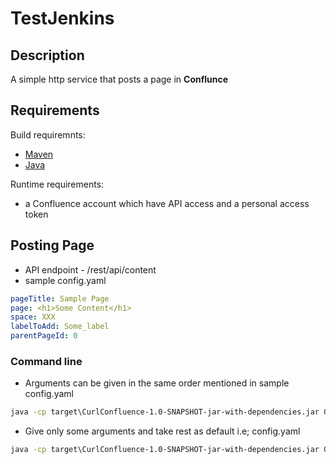 # TestJenkins
## Description
A simple http service that posts a page in **Conflunce**
## Requirements
Build requiremnts:
* [Maven](https://maven.apache.org/download.cgi)
* [Java](https://www.java.com/download/ie_manual.jsp)


Runtime requirements:
* a Confluence account which have API access and a personal access token
## Posting Page
* API endpoint - /rest/api/content
* sample config.yaml 
```yaml
pageTitle: Sample Page
page: <h1>Some Content</h1>
space: XXX
labelToAdd: Some_label
parentPageId: 0
```
### Command line
* Arguments can be given in the same order mentioned in sample config.yaml

```cmd
java -cp target\CurlConfluence-1.0-SNAPSHOT-jar-with-dependencies.jar CreatePageConfluence "Sample page" "<h1>Some Content</h1>" XXX Some_label 00000000
```

* Give only some arguments and take rest as default i.e; config.yaml
```cmd
java -cp target\CurlConfluence-1.0-SNAPSHOT-jar-with-dependencies.jar CreatePageConfluence - - XXX - 0
```

